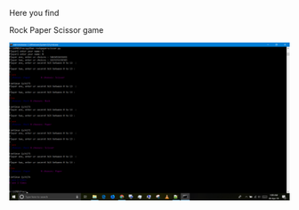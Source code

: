 Here you find 

Rock Paper Scissor game

![Output Image](https://github.com/UltraHopeful/PythonPrograms/blob/master/RockPaperScissor/Screenshot%20(44).png)
